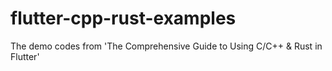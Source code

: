 # flutter-cpp-rust-examples
The demo codes from 'The Comprehensive Guide to Using C/C++ &amp; Rust in Flutter'
